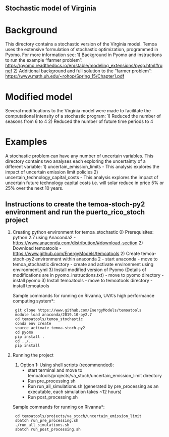 ## Stochastic model of Virginia

# Background
This directory contains a stochastic version of the Virginia model. 
Temoa uses the extensive formulation of stochastic optimization, programmed in Pyomo. For more information see:
	1) Background in Pyomo and instructions to run the example “farmer problem”: https://pyomo.readthedocs.io/en/stable/modeling_extensions/pysp.html#runef
	2) Additional background and full solution to the “farmer problem”: https://www.math.uh.edu/~rohop/Spring_15/Chapter1.pdf

# Modified model
Several modifications to the Virginia model were made to facilitate the computational intensity of a stochastic program:
	1) Reduced the number of seasons from 6 to 4
	2) Reduced the number of future time periods to 4

# Examples
A stochastic problem can have any number of uncertain variables. This directory contains two analyses each exploring the uncertainty of a different variable:
	1) uncertain_emission_limits - This analysis explores the impact of uncertain emission limit policies
	2) uncertain_technology_capital_costs - This analysis explores the impact of uncertain future technology capital costs i.e. will solar reduce in price 5% or 25% over the next 10 years.



Instructions to create the temoa-stoch-py2 environment and run the puerto_rico_stoch project
-

1) Creating python environment for temoa_stochastic
    0) Prerequisites: python 2.7 using Anaconda2
        - https://www.anaconda.com/distribution/#download-section
    2) Download temoatools
        - https://www.github.com/EnergyModels/temoatools
    2) Create temoa-stoch-py2 environment within anaconda 2
        - start anaconda
        - move to temoa_stochastic directory
        - create and activate environment using environment.yml
    3) Install modified version of Pyomo (Details of modifications are in pyomo_instructions.txt)
        - move to pyomo directory
        - install pyomo
    3) Install temoatools
        - move to temoatools directory
        - install temoatools

    Sample commands for running on Rivanna, UVA's high performance computing system*:
    
    >
        git clone https://www.github.com/EnergyModels/temoatools
        module load anaconda/2019.10-py2.7
        cd temoatools/temoa_stochastic
        conda env create
        source activate temoa-stoch-py2
        cd pyomo
        pip install .
        cd ../..
        pip install 

2) Running the project
    1) Option 1: Using shell scripts (recommended):
        - start terminal and move to temoatools/projects/va_stoch/uncertain_emission_limit directory
        - Run pre_processing.sh
        - Run run_all_simulations.sh (generated by pre_processing as an executable, each simulation takes ~12 hours)
        - Run post_processing.sh
    
    Sample commands for running on Rivanna*:
    
    >
        cd temoatools/projects/va_stoch/uncertain_emission_limit
        sbatch run_pre_processing.sh
        ./run_all_simulations.sh
        sbatch run_post_processing.sh